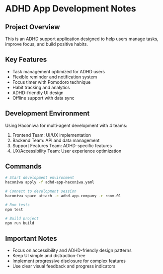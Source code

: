 # ADHD App Development Notes

## Project Overview
This is an ADHD support application designed to help users manage tasks, improve focus, and build positive habits.

## Key Features
- Task management optimized for ADHD users
- Flexible reminder and notification system
- Focus timer with Pomodoro technique
- Habit tracking and analytics
- ADHD-friendly UI design
- Offline support with data sync

## Development Environment
Using Haconiwa for multi-agent development with 4 teams:
1. Frontend Team: UI/UX implementation
2. Backend Team: API and data management
3. Support Features Team: ADHD-specific features
4. UX/Accessibility Team: User experience optimization

## Commands
```bash
# Start development environment
haconiwa apply -f adhd-app-haconiwa.yaml

# Connect to development session
haconiwa space attach -c adhd-app-company -r room-01

# Run tests
npm test

# Build project
npm run build
```

## Important Notes
- Focus on accessibility and ADHD-friendly design patterns
- Keep UI simple and distraction-free
- Implement progressive disclosure for complex features
- Use clear visual feedback and progress indicators
